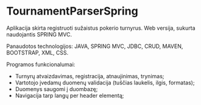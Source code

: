 # TournamentParserSpring
Aplikacija skirta registruoti sužaistus pokerio turnyrus. 
Web versija, sukurta naudojantis SPRING MVC.

Panaudotos technologijos:
JAVA, SPRING MVC, JDBC, CRUD, MAVEN, BOOTSTRAP,  XML, CSS.

Programos funkcionalumai:
- Turnyrų atvaizdavimas, registracija, atnaujinimas, trynimas;
- Vartotojo įvedamų duomenų validacija (tuščias laukelis, ilgis, formatas);
- Duomenys saugomi į duombazę;
- Navigacija tarp langų per header elementą;

